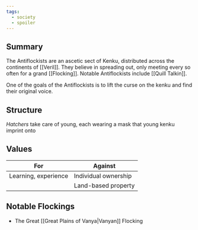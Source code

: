 ```yaml
---
tags:
  - society
  - spoiler
---
```

## Summary

The Antiflockists are an ascetic sect of Kenku, distributed across the continents of [[Veril]]. They believe in spreading out, only meeting every so often for a grand [[Flocking]]. Notable Antiflockists include [[Quill Talkin]]. 
 
One of the goals of the Antiflockists is to lift the curse on the kenku and find their original voice.

## Structure

*Hatchers* take care of young, each wearing a mask that young kenku imprint onto

## Values

| For                  | Against              |
| -------------------- | -------------------- |
| Learning, experience | Individual ownership |
|                      | Land-based property  |




## Notable Flockings
- The Great [[Great Plains of Vanya|Vanyan]] Flocking